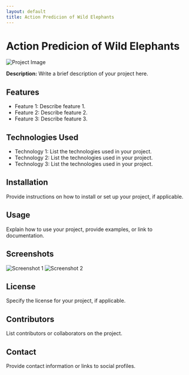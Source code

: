 ```yaml
---
layout: default
title: Action Predicion of Wild Elephants
---
```


# Action Predicion of Wild Elephants

![Project Image](/path/to/project-image.jpg)

**Description:** Write a brief description of your project here.

## Features

- Feature 1: Describe feature 1.
- Feature 2: Describe feature 2.
- Feature 3: Describe feature 3.

## Technologies Used

- Technology 1: List the technologies used in your project.
- Technology 2: List the technologies used in your project.
- Technology 3: List the technologies used in your project.

## Installation

Provide instructions on how to install or set up your project, if applicable.

## Usage

Explain how to use your project, provide examples, or link to documentation.

## Screenshots

![Screenshot 1](/path/to/screenshot1.jpg)
![Screenshot 2](/path/to/screenshot2.jpg)

## License

Specify the license for your project, if applicable.

## Contributors

List contributors or collaborators on the project.

## Contact

Provide contact information or links to social profiles.
